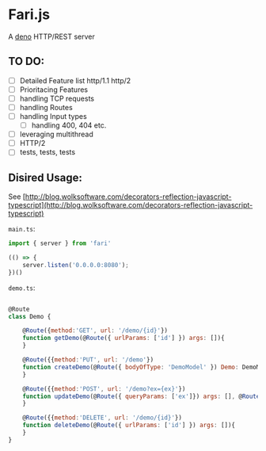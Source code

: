 # Fari.js

A [deno](http://deno.land) HTTP/REST server

## TO DO:


-   [ ] Detailed Feature list http/1.1 http/2
-   [ ] Prioritacing Features
-   [ ] handling TCP requests
-   [ ] handling Routes
-   [ ] handling Input types
    -   [ ] handling 400, 404 etc.
-   [ ] leveraging multithread
-   [ ] HTTP/2
-   [ ] tests, tests, tests

## Disired Usage:

See [http://blog.wolksoftware.com/decorators-reflection-javascript-typescript](http://blog.wolksoftware.com/decorators-reflection-javascript-typescript)

`main.ts`:

```javascript
import { server } from 'fari'

(() => {
    server.listen('0.0.0.0:8080');
})()
```

`demo.ts`:

```javascript

@Route
class Demo {

    @Route({method:'GET', url: '/demo/{id}'})
    function getDemo(@Route({ urlParams: ['id'] }) args: []){
    }

    @Route({{method:'PUT', url: '/demo'})
    function createDemo(@Route({ bodyOfType: 'DemoModel' }) Demo: DemoModel){
    }

    @Route({{method:'POST', url: '/demo?ex={ex}'})
    function updateDemo(@Route({ queryParams: ['ex']}) args: [], @Route({ bodyOfType: 'DemoModel' }) Demo: DemoModel){
    }

    @Route({{method:'DELETE', url: '/demo/{id}'})
    function deleteDemo(@Route({ urlParams: ['id'] }) args: []){
    }
}

```
